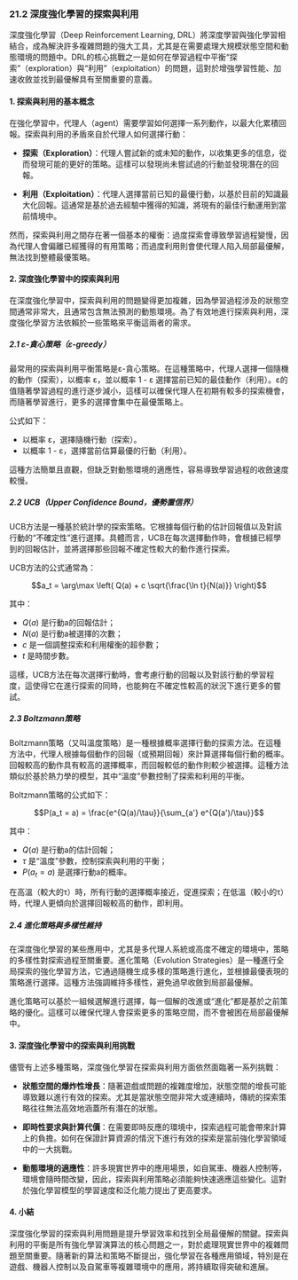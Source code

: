 ### 21.2 深度強化學習的探索與利用

深度強化學習（Deep Reinforcement Learning, DRL）將深度學習與強化學習相結合，成為解決許多複雜問題的強大工具，尤其是在需要處理大規模狀態空間和動態環境的問題中。DRL的核心挑戰之一是如何在學習過程中平衡“探索”（exploration）與“利用”（exploitation）的問題，這對於增強學習性能、加速收斂並找到最優解具有至關重要的意義。

#### 1. 探索與利用的基本概念

在強化學習中，代理人（agent）需要學習如何選擇一系列動作，以最大化累積回報。探索與利用的矛盾來自於代理人如何選擇行動：

- **探索（Exploration）**：代理人嘗試新的或未知的動作，以收集更多的信息，從而發現可能的更好的策略。這樣可以發現尚未嘗試過的行動並發現潛在的回報。
  
- **利用（Exploitation）**：代理人選擇當前已知的最優行動，以基於目前的知識最大化回報。這通常是基於過去經驗中獲得的知識，將現有的最佳行動運用到當前情境中。

然而，探索與利用之間存在著一個基本的權衡：過度探索會導致學習過程變慢，因為代理人會偏離已經獲得的有用策略；而過度利用則會使代理人陷入局部最優解，無法找到整體最優策略。

#### 2. 深度強化學習中的探索與利用

在深度強化學習中，探索與利用的問題變得更加複雜，因為學習過程涉及的狀態空間通常非常大，且通常包含無法預測的動態環境。為了有效地進行探索與利用，深度強化學習方法依賴於一些策略來平衡這兩者的需求。

##### 2.1 ε-貪心策略（ε-greedy）

最常用的探索與利用平衡策略是ε-貪心策略。在這種策略中，代理人選擇一個隨機的動作（探索），以概率 ε，並以概率 1 - ε 選擇當前已知的最佳動作（利用）。ε的值隨著學習過程的進行逐步減小，這樣可以確保代理人在初期有較多的探索機會，而隨著學習進行，更多的選擇會集中在最優策略上。

公式如下：
- 以概率 ε，選擇隨機行動（探索）。
- 以概率 1 - ε，選擇當前估算最優的行動（利用）。

這種方法簡單且直觀，但缺乏對動態環境的適應性，容易導致學習過程的收斂速度較慢。

##### 2.2 UCB（Upper Confidence Bound，優勢置信界）

UCB方法是一種基於統計學的探索策略。它根據每個行動的估計回報值以及對該行動的“不確定性”進行選擇。具體而言，UCB在每次選擇動作時，會根據已經學到的回報估計，並將選擇那些回報不確定性較大的動作進行探索。

UCB方法的公式通常為：

```math
a_t = \arg\max \left( Q(a) + c \sqrt{\frac{\ln t}{N(a)}} \right)
```

其中：
-  $`Q(a)`$  是行動a的回報估計；
-  $`N(a)`$  是行動a被選擇的次數；
-  $`c`$  是一個調整探索和利用權衡的超參數；
-  $`t`$  是時間步數。

這樣，UCB方法在每次選擇行動時，會考慮行動的回報以及對該行動的學習程度，這使得它在進行探索的同時，也能夠在不確定性較高的狀況下進行更多的嘗試。

##### 2.3 Boltzmann策略

Boltzmann策略（又叫溫度策略）是一種根據概率選擇行動的探索方法。在這種方法中，代理人根據每個動作的回報（或預期回報）來計算選擇每個行動的概率。回報較高的動作具有較高的選擇概率，而回報較低的動作則較少被選擇。這種方法類似於基於熱力學的模型，其中“溫度”參數控制了探索和利用的平衡。

Boltzmann策略的公式如下：

```math
P(a_t = a) = \frac{e^{Q(a)/\tau}}{\sum_{a'} e^{Q(a')/\tau}}
```

其中：
-  $`Q(a)`$  是行動a的估計回報；
-  $`\tau`$  是“溫度”參數，控制探索與利用的平衡；
-  $`P(a_t = a)`$  是選擇行動a的概率。

在高溫（較大的τ）時，所有行動的選擇概率接近，促進探索；在低溫（較小的τ）時，代理人更傾向於選擇回報較高的動作，即利用。

##### 2.4 進化策略與多樣性維持

在深度強化學習的某些應用中，尤其是多代理人系統或高度不確定的環境中，策略的多樣性對探索過程至關重要。進化策略（Evolution Strategies）是一種進行全局探索的強化學習方法，它通過隨機生成多樣的策略進行進化，並根據最優表現的策略進行選擇。這種方法強調維持多樣性，避免過早收斂到局部最優解。

進化策略可以基於一組候選解進行選擇，每一個解的改進或“進化”都是基於之前策略的優化。這樣可以確保代理人會探索更多的策略空間，而不會被困在局部最優解中。

#### 3. 深度強化學習中的探索與利用挑戰

儘管有上述多種策略，深度強化學習在探索與利用方面依然面臨著一系列挑戰：

- **狀態空間的爆炸性增長**：隨著遊戲或問題的複雜度增加，狀態空間的增長可能導致難以進行有效的探索。尤其是當狀態空間非常大或連續時，傳統的探索策略往往無法高效地涵蓋所有潛在的狀態。
  
- **即時性要求與計算代價**：在需要即時反應的環境中，探索過程可能會帶來計算上的負擔。如何在保證計算資源的情況下進行有效的探索是當前強化學習領域中的一大挑戰。
  
- **動態環境的適應性**：許多現實世界中的應用場景，如自駕車、機器人控制等，環境會隨時間改變，因此，探索與利用策略必須能夠快速適應這些變化。這對於強化學習模型的學習速度和泛化能力提出了更高要求。

#### 4. 小結

深度強化學習的探索與利用問題是提升學習效率和找到全局最優解的關鍵。探索與利用的平衡是所有強化學習演算法的核心問題之一，對於處理現實世界中的複雜問題至關重要。隨著新的算法和策略不斷提出，強化學習在各種應用領域，特別是在遊戲、機器人控制以及自駕車等複雜環境中的應用，將持續取得突破和進展。